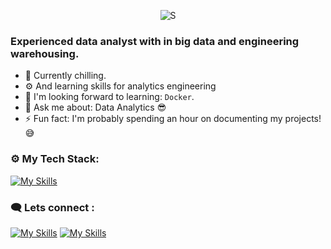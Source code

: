 <p align="center"> <img src="https://komarev.com/ghpvc/?username=spencerbbrian&label=Profile%20views&color=brightgreen&style=plastic" alt="S" /> </p>


<h3 align="left">Experienced data analyst with in big data and engineering warehousing.</h3>

- 🔭 Currently chilling.
- ⚙  And learning skills for analytics engineering 
- 🏁 I'm looking forward to learning: `Docker`.
- 💬 Ask me about: Data Analytics 😎
- ⚡ Fun fact: I'm probably spending an hour on documenting my projects! 😅


<h3 align="left">⚙ My Tech Stack:</h3>

[![My Skills](https://skillicons.dev/icons?i=python,html,mysql,mongodb,postgres,sqlite,selenium,powershelltheme=dark)](https://skillicons.dev)

<h3>🗨 Lets connect :</h3>

[![My Skills](https://skillicons.dev/icons?i=linkedin&theme=dark)](https://www.linkedin.com/in/spencer-brian-baiden-a740a8164/)
[![My Skills](https://skillicons.dev/icons?i=twitter&theme=dark)](https://twitter.com/spencerbrian_)
